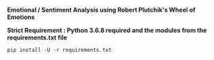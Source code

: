 **Emotional / Sentiment Analysis using Robert Plutchik's Wheel of Emotions**

__Strict Requirement : Python 3.6.8 required and the modules from the requirements.txt file__ 


```
pip install -U -r requirements.txt 
```